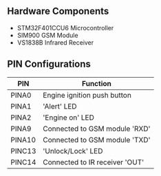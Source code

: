 ## Hardware Components
* STM32F401CCU6 Microcontroller
* SIM900 GSM Module
* VS1838B Infrared Receiver

## PIN Configurations
| PIN  |             Function                |
|------|-------------------------------------|
|PINA0 | Engine ignition push button         |
|PINA1 | 'Alert' LED                         |
|PINA2 | 'Engine on' LED                     |
|PINA9 | Connected to GSM module 'RXD'       |
|PINA10| Connected to GSM module 'TXD'       |
|PINC13| 'Unlock/Lock' LED                   |
|PINC14| Connected to IR receiver 'OUT'      |
